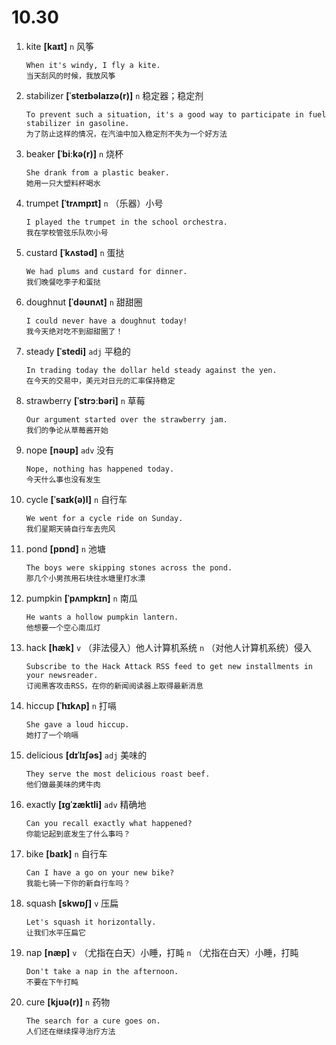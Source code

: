 # 10.30

1. kite **[kaɪt]** `n` 风筝

   ```
   When it's windy, I fly a kite.
   当天刮风的时候，我放风筝
   ```

2. stabilizer **[ˈsteɪbəlaɪzə(r)]** `n` 稳定器；稳定剂

   ```
   To prevent such a situation, it's a good way to participate in fuel stabilizer in gasoline.
   为了防止这样的情况，在汽油中加入稳定剂不失为一个好方法
   ```

3. beaker **[ˈbiːkə(r)]** `n` 烧杯

   ```
   She drank from a plastic beaker.
   她用一只大塑料杯喝水
   ```

4. trumpet **[ˈtrʌmpɪt]** `n` （乐器）小号

   ```
   I played the trumpet in the school orchestra.
   我在学校管弦乐队吹小号
   ```

5. custard **[ˈkʌstəd]** `n` 蛋挞

   ```
   We had plums and custard for dinner.
   我们晚餐吃李子和蛋挞
   ```

6. doughnut **[ˈdəʊnʌt]** `n` 甜甜圈

   ```
   I could never have a doughnut today!
   我今天绝对吃不到甜甜圈了！
   ```

7. steady **[ˈstedi]** `adj` 平稳的

   ```
   In trading today the dollar held steady against the yen.
   在今天的交易中，美元对日元的汇率保持稳定
   ```

8. strawberry **[ˈstrɔːbəri]** `n` 草莓

   ```
   Our argument started over the strawberry jam.
   我们的争论从草莓酱开始
   ```

9. nope **[nəʊp]** `adv` 没有

   ```
   Nope, nothing has happened today.
   今天什么事也没有发生
   ```

10. cycle **[ˈsaɪk(ə)l]** `n` 自行车

    ```
    We went for a cycle ride on Sunday.
    我们星期天骑自行车去兜风
    ```

11. pond **[pɒnd]** `n` 池塘

    ```
    The boys were skipping stones across the pond.
    那几个小男孩用石块往水塘里打水漂
    ```

12. pumpkin **[ˈpʌmpkɪn]** `n` 南瓜

    ```
    He wants a hollow pumpkin lantern.
    他想要一个空心南瓜灯
    ```

13. hack **[hæk]** `v` （非法侵入）他人计算机系统 `n` （对他人计算机系统）侵入

    ```
    Subscribe to the Hack Attack RSS feed to get new installments in your newsreader.
    订阅黑客攻击RSS，在你的新闻阅读器上取得最新消息
    ```

14. hiccup **[ˈhɪkʌp]** `n` 打嗝

    ```
    She gave a loud hiccup.
    她打了一个响嗝
    ```

15. delicious **[dɪˈlɪʃəs]** `adj` 美味的

    ```
    They serve the most delicious roast beef.
    他们做最美味的烤牛肉
    ```

16. exactly **[ɪɡˈzæktli]** `adv` 精确地

    ```
    Can you recall exactly what happened?
    你能记起到底发生了什么事吗？
    ```

17. bike **[baɪk]** `n` 自行车

    ```
    Can I have a go on your new bike?
    我能七骑一下你的新自行车吗？
    ```

18. squash **[skwɒʃ]** `v` 压扁

    ```
    Let's squash it horizontally.
    让我们水平压扁它
    ```

19. nap **[næp]** `v` （尤指在白天）小睡，打盹 `n` （尤指在白天）小睡，打盹

    ```
    Don't take a nap in the afternoon.
    不要在下午打盹
    ```

20. cure **[kjʊə(r)]** `n` 药物
    ```
    The search for a cure goes on.
    人们还在继续探寻治疗方法
    ```
